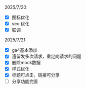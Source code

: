 2025/7/20:
- [x] 图标优化
- [x] seo 优化
- [x] 联调

2025/7/21:
- [x] ga4基本添加
- [x] 遗留发多次请求，重定向请求的问题
- [x] 删除mock数据
- [x] 样式优化
- [x] 标题可点击，链接可分享
- [ ] 分享功能完善